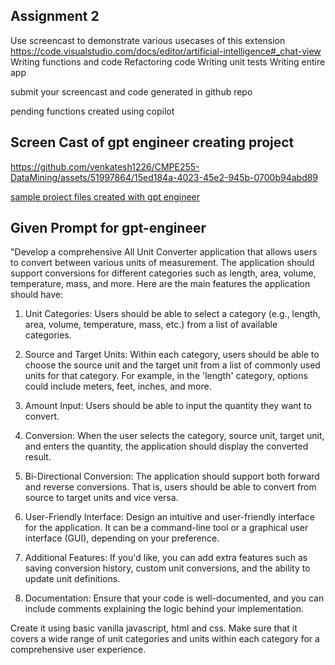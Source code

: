 ## Assignment 2

Use screencast to demonstrate various usecases of this extension
https://code.visualstudio.com/docs/editor/artificial-intelligence#_chat-view
Writing functions and code
Refactoring code
Writing unit tests
Writing entire app


submit your screencast and code generated in github repo

pending 
functions created using copilot

## Screen Cast of gpt engineer creating project

https://github.com/venkatesh1226/CMPE255-DataMining/assets/51997864/15ed184a-4023-45e2-945b-0700b94abd89



[sample project files created with gpt engineer  ](https://github.com/venkatesh1226/CMPE255-DataMining/tree/main/Assignment%201/Assignment2/project)

## Given Prompt for gpt-engineer

"Develop a comprehensive All Unit Converter application that allows users to convert between various units of measurement. The application should support conversions for different categories such as length, area, volume, temperature, mass, and more. Here are the main features the application should have:

1. Unit Categories: Users should be able to select a category (e.g., length, area, volume, temperature, mass, etc.) from a list of available categories.

2. Source and Target Units: Within each category, users should be able to choose the source unit and the target unit from a list of commonly used units for that category. For example, in the 'length' category, options could include meters, feet, inches, and more.

3. Amount Input: Users should be able to input the quantity they want to convert.

4. Conversion: When the user selects the category, source unit, target unit, and enters the quantity, the application should display the converted result.

5. Bi-Directional Conversion: The application should support both forward and reverse conversions. That is, users should be able to convert from source to target units and vice versa.

6. User-Friendly Interface: Design an intuitive and user-friendly interface for the application. It can be a command-line tool or a graphical user interface (GUI), depending on your preference.

7. Additional Features: If you'd like, you can add extra features such as saving conversion history, custom unit conversions, and the ability to update unit definitions.

8. Documentation: Ensure that your code is well-documented, and you can include comments explaining the logic behind your implementation.

Create it using basic vanilla javascript, html and css. Make sure that it covers a wide range of unit categories and units within each category for a comprehensive user experience. 
